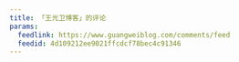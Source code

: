 ```yaml
---
title: 「王光卫博客」的评论
params:
  feedlink: https://www.guangweiblog.com/comments/feed
  feedid: 4d109212ee9021ffcdcf78bec4c91346
---
```

